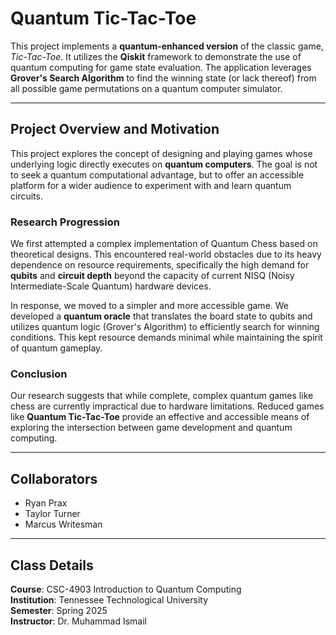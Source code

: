# Quantum Tic-Tac-Toe

This project implements a **quantum-enhanced version** of the classic game, *Tic-Tac-Toe*. It utilizes the **Qiskit** framework to demonstrate the use of quantum computing for game state evaluation. The application leverages **Grover's Search Algorithm** to find the winning state (or lack thereof) from all possible game permutations on a quantum computer simulator.

---

## Project Overview and Motivation

This project explores the concept of designing and playing games whose underlying logic directly executes on **quantum computers**. The goal is not to seek a quantum computational advantage, but to offer an accessible platform for a wider audience to experiment with and learn quantum circuits.

### Research Progression

We first attempted a complex implementation of Quantum Chess based on theoretical designs. This encountered real-world obstacles due to its heavy dependence on resource requirements, specifically the high demand for **qubits** and **circuit depth** beyond the capacity of current NISQ (Noisy Intermediate-Scale Quantum) hardware devices.

In response, we moved to a simpler and more accessible game. We developed a **quantum oracle** that translates the board state to qubits and utilizes quantum logic (Grover's Algorithm) to efficiently search for winning conditions. This kept resource demands minimal while maintaining the spirit of quantum gameplay.

### Conclusion

Our research suggests that while complete, complex quantum games like chess are currently impractical due to hardware limitations. Reduced games like **Quantum Tic-Tac-Toe** provide an effective and accessible means of exploring the intersection between game development and quantum computing.

---

## Collaborators

- Ryan Prax
- Taylor Turner
- Marcus Writesman

---

## Class Details

**Course**: CSC-4903 Introduction to Quantum Computing  
**Institution**: Tennessee Technological University  
**Semester**: Spring 2025  
**Instructor**: Dr. Muhammad Ismail  
